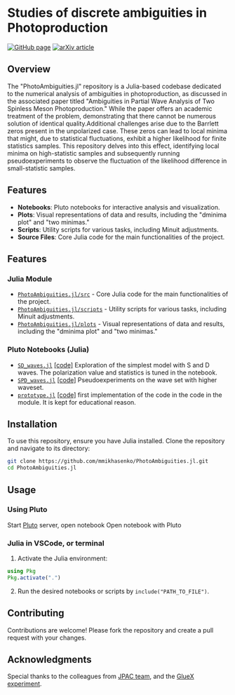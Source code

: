 # Studies of discrete ambiguities in Photoproduction

[![GitHub page](https://img.shields.io/badge/GitHub-README.md-yellowgreen)](https://github.com/mmikhasenko/PhotoAmbiguities.jl)
[![arXiv article](https://img.shields.io/badge/article-%20hep--ph%3A2306.17779-brightgreen)](https://inspirehep.net/literature/2673390)

 
## Overview
The "PhotoAmbiguities.jl" repository is a Julia-based codebase dedicated to the numerical analysis of ambiguities in photoproduction, as discussed in the associated paper titled "Ambiguities in Partial Wave Analysis of Two Spinless Meson Photoproduction." While the paper offers an academic treatment of the problem, demonstrating that there cannot be numerous solution of identical quality.Additional challenges arise due to the Barrlett zeros present in the unpolarized case. These zeros can lead to local minima that might, due to statistical fluctuations, exhibit a higher likelihood for finite statistics samples. This repository delves into this effect, identifying local minima on high-statistic samples and subsequently running pseudoexperiments to observe the fluctuation of the likelihood difference in small-statistic samples.

## Features
- **Notebooks**: Pluto notebooks for interactive analysis and visualization.
- **Plots**: Visual representations of data and results, including the "dminima plot" and "two minimas."
- **Scripts**: Utility scripts for various tasks, including Minuit adjustments.
- **Source Files**: Core Julia code for the main functionalities of the project.

## Features

### Julia Module

- [`PhotoAmbiguities.jl/src`](https://github.com/mmikhasenko/PhotoAmbiguities.jl/tree/master/src) - Core Julia code for the main functionalities of the project.
- [`PhotoAmbiguities.jl/scripts`](https://github.com/mmikhasenko/PhotoAmbiguities.jl/tree/master/scripts) - Utility scripts for various tasks, including Minuit adjustments.
- [`PhotoAmbiguities.jl/plots`](https://github.com/mmikhasenko/PhotoAmbiguities.jl/tree/master/plots) - Visual representations of data and results, including the "dminima plot" and "two minimas."

### Pluto Notebooks (Julia)

- [`SD_waves.jl`](notebooks/SD_waves.html) [[code]](https://github.com/mmikhasenko/PhotoAmbiguities.jl/tree/master/notebooks/SD_waves.jl) Exploration of the simplest model with S and D waves. The polarization value and statistics is tuned in the notebook.
- [`SPD_waves.jl`](notebooks/SPD_waves.html) [[code]](https://github.com/mmikhasenko/PhotoAmbiguities.jl/tree/master/notebooks/SPD_waves.jl) Pseudoexperiments on the wave set with higher waveset.
- [`prototype.jl`](notebooks/prototype.html) [[code]](https://github.com/mmikhasenko/PhotoAmbiguities.jl/tree/master/notebooks/prototype.jl) first implementation of the code in the code in the module. It is kept for educational reason.


## Installation
To use this repository, ensure you have Julia installed. Clone the repository and navigate to its directory:

```bash
git clone https://github.com/mmikhasenko/PhotoAmbiguities.jl.git
cd PhotoAmbiguities.jl
```

## Usage

### Using Pluto

Start [Pluto]() server, open notebook
Open notebook with Pluto

### Julia in VSCode, or terminal

1. Activate the Julia environment:
```julia
using Pkg
Pkg.activate(".")
```

2. Run the desired notebooks or scripts by `include("PATH_TO_FILE")`.

## Contributing
Contributions are welcome! Please fork the repository and create a pull request with your changes.

## Acknowledgments
Special thanks to the colleagues from [JPAC team](https://www.jpac-physics.org/), and the [GlueX experiment](http://www.gluex.org/).
